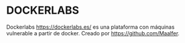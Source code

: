 # DOCKERLABS

Dockerlabs https://dockerlabs.es/ es una plataforma con máquinas vulnerable a partir de docker. Creado por https://github.com/Maalfer. 

